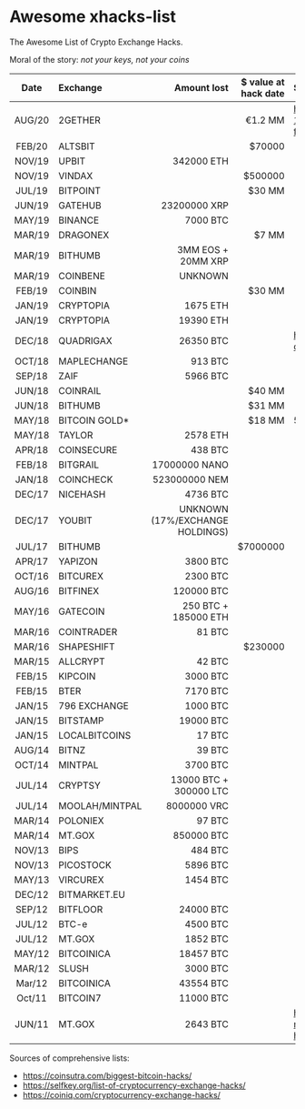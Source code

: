 # Awesome xhacks-list
The Awesome List of Crypto Exchange Hacks.

Moral of the story: *not your keys, not your coins*

| Date | Exchange | Amount lost | $ value at hack date | Source |
| :---: | :--- | ---: | ---: | :--- |
| AUG/20 | 2GETHER | | €1.2 MM | https://www.xataka.com/criptomonedas/roban-1-2-millones-euros-bitcoins-plataforma-fintech-espanola-2gether
| FEB/20 | ALTSBIT | | $70000
| NOV/19 | UPBIT | 342000 ETH
| NOV/19 | VINDAX | | $500000
| JUL/19 | BITPOINT | | $30 MM
| JUN/19 | GATEHUB | 23200000 XRP
| MAY/19 | BINANCE | 7000 BTC
| MAR/19 | DRAGONEX | | $7 MM
| MAR/19 | BITHUMB | 3MM EOS + 20MM XRP |
| MAR/19 | COINBENE | UNKNOWN
| FEB/19 | COINBIN | | $30 MM
| JAN/19 | CRYPTOPIA | 1675 ETH
| JAN/19 | CRYPTOPIA | 19390 ETH
| DEC/18 | QUADRIGAX | 26350 BTC | | https://decrypt.co/5853/complete-story-quadrigacx-190-million
| OCT/18 | MAPLECHANGE | 913 BTC
| SEP/18 | ZAIF | 5966 BTC
| JUN/18 | COINRAIL | | $40 MM
| JUN/18 | BITHUMB | | $31 MM | 
| MAY/18 | BITCOIN GOLD* | | $18 MM | 51% ATTACK ON BTG
| MAY/18 | TAYLOR | 2578 ETH
| APR/18 | COINSECURE | 438 BTC
| FEB/18 | BITGRAIL | 17000000 NANO
| JAN/18 | COINCHECK | 523000000 NEM
| DEC/17 | NICEHASH | 4736 BTC
| DEC/17 | YOUBIT | UNKNOWN (17%/EXCHANGE HOLDINGS)
| JUL/17 | BITHUMB | | $7000000 |
| APR/17 | YAPIZON | 3800 BTC
| OCT/16 | BITCUREX | 2300 BTC
| AUG/16 | BITFINEX | 120000 BTC
| MAY/16 | GATECOIN | 250 BTC + 185000 ETH
| MAR/16 | COINTRADER | 81 BTC
| MAR/16 | SHAPESHIFT | | $230000
| MAR/15 | ALLCRYPT | 42 BTC
| FEB/15 | KIPCOIN | 3000 BTC
| FEB/15 | BTER | 7170 BTC
| JAN/15 | 796 EXCHANGE | 1000 BTC
| JAN/15 | BITSTAMP | 19000 BTC
| JAN/15 | LOCALBITCOINS | 17 BTC
| AUG/14 | BITNZ | 39 BTC
| OCT/14 | MINTPAL | 3700 BTC
| JUL/14 | CRYPTSY | 13000 BTC + 300000 LTC
| JUL/14 | MOOLAH/MINTPAL | 8000000 VRC
| MAR/14 | POLONIEX | 97 BTC
| MAR/14 | MT.GOX | 850000 BTC
| NOV/13 | BIPS | 484 BTC
| NOV/13 | PICOSTOCK | 5896 BTC
| MAY/13 | VIRCUREX | 1454 BTC
| DEC/12 | BITMARKET.EU |
| SEP/12 | BITFLOOR | 24000 BTC
| JUL/12 | BTC-e | 4500 BTC
| JUL/12 | MT.GOX | 1852 BTC
| MAY/12 | BITCOINICA | 18457 BTC
| MAR/12 | SLUSH | 3000 BTC | |
| Mar/12 | BITCOINICA | 43554 BTC | |
| Oct/11 | BITCOIN7 | 11000 BTC | |
| JUN/11 | MT.GOX | 2643 BTC | | https://www.ledger.com/hack-flasback-the-mt-gox-hack-the-most-iconic-exchange-hack/ |


Sources of comprehensive lists:
* https://coinsutra.com/biggest-bitcoin-hacks/
* https://selfkey.org/list-of-cryptocurrency-exchange-hacks/
* https://coiniq.com/cryptocurrency-exchange-hacks/

